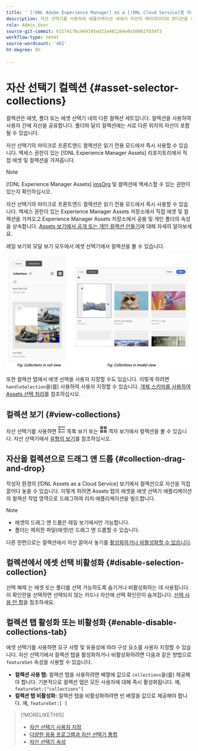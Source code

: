 ```yaml
---
title: ' [!DNL Adobe Experience Manager] as a [!DNL Cloud Service]용 자산 선택기'
description: 자산 선택기를 사용하여 애플리케이션 내에서 자산의 메타데이터와 렌디션을 검색하고 찾을 수 있습니다.
role: Admin,User
source-git-commit: 63174176c944195ed21e481264e0a50062fd34f3
workflow-type: tm+mt
source-wordcount: '461'
ht-degree: 8%

---
```



# 자산 선택기 컬렉션 {#asset-selector-collections}

컬렉션은 에셋, 폴더 또는 에셋 선택기 내의 다른 컬렉션 세트입니다. 컬렉션을 사용하여 사용자 간에 자산을 공유합니다. 폴더와 달리 컬렉션에는 서로 다른 위치의 자산이 포함될 수 있습니다.

자산 선택기의 마이크로 프론트엔드 컬렉션은 읽기 전용 모드에서 즉시 사용할 수 있습니다. 액세스 권한이 있는 [!DNL Experience Manager Assets] 리포지토리에서 직접 에셋 및 컬렉션을 가져옵니다.

>[!NOTE]
>
>[!DNL Experience Manager Assets] [imsOrg](/help/assets/asset-selector-properties.md) 및 컬렉션에 액세스할 수 있는 권한이 있는지 확인하십시오.

자산 선택기의 마이크로 프론트엔드 컬렉션은 읽기 전용 모드에서 즉시 사용할 수 있습니다. 액세스 권한이 있는 Experience Manager Assets 저장소에서 직접 에셋 및 컬렉션을 가져오고 Experience Manager Assets 저장소에서 공용 및 개인 폴더의 속성을 상속합니다. [Assets 보기에서 공개 또는 개인 컬렉션 만들기](/help/assets/manage-collections-assets-view.md#create-collection)에 대해 자세히 알아보세요.

레일 보기와 모달 보기 모두에서 에셋 선택기에서 컬렉션을 볼 수 있습니다.

![레일 보기의 컬렉션](assets/collections-rail-modal-view.png)

<!--
Additionally, you can [customize](/help/assets/asset-selector-customization.md) the `featureSet` property to enable or disable collections in Asset Selector. See [enable or disable Collections tab](#enable-disable-collections-tab).-->

또한 컬렉션 탭에서 에셋 선택을 사용자 지정할 수도 있습니다. 이렇게 하려면 `handleSelection`을(를) 사용하여 사용자 지정할 수 있습니다. [개체 스키마를 사용하여 Assets 선택 처리](/help/assets/asset-selector-customization.md#handling-selection)를 참조하십시오.

## 컬렉션 보기 {#view-collections}

자산 선택기를 사용하면 ![목록 보기](assets/do-not-localize/list-view.png) 목록 보기 또는 ![격자 보기](assets/do-not-localize/grid-view.png) 격자 보기에서 컬렉션을 볼 수 있습니다. 자산 선택기에서 [유형의 보기](overview-asset-selector.md#types-of-view)를 참조하십시오.

## 자산을 컬렉션으로 드래그 앤 드롭 {#collection-drag-and-drop}

작성자 환경의 [!DNL Assets as a Cloud Service] 보기에서 컬렉션으로 자산을 직접 끌어다 놓을 수 있습니다. 이렇게 하려면 Assets 탭의 에셋을 에셋 선택기 애플리케이션의 컬렉션 작업 영역으로 드래그하여 리치 애플리케이션을 빌드합니다.

>[!NOTE]
>
>* 에셋의 드래그 앤 드롭은 레일 보기에서만 가능합니다.
>* 폴더는 제외한 파일(에셋)만 드래그 앤 드롭할 수 있습니다.

다른 한편으로는 컬렉션에서 자산 끌어서 놓기를 [활성화하거나 비활성화할 수 있습니다](asset-selector-customization.md#enable-disable-drag-and-drop).

## 컬렉션에서 에셋 선택 비활성화 {#disable-selection-collection}

선택 해제 는 에셋 또는 폴더를 선택 가능하도록 숨기거나 비활성화하는 데 사용됩니다. 이 확인란을 선택하면 선택되지 않는 카드나 자산에 선택 확인란이 숨겨집니다. [선택 사용 안 함](/help/assets/asset-selector-customization.md#disable-selection)을 참조하세요.

## 컬렉션 탭 활성화 또는 비활성화 {#enable-disable-collections-tab}

에셋 선택기를 사용하면 요구 사항 및 유용성에 따라 구성 요소를 사용자 지정할 수 있습니다. 자산 선택기에서 컬렉션 탭을 활성화하거나 비활성화하려면 다음과 같은 방법으로 `featureSet` 속성을 사용할 수 있습니다.

* **컬렉션 사용 탭:** 컬렉션 탭을 사용하려면 배열에 값으로 `collections`을(를) 제공해야 합니다. 기본적으로 컬렉션 탭은 모든 사용자에 대해 즉시 활성화됩니다. 예, `featureSet:["collections"]`
* **컬렉션 탭 비활성화:** 컬렉션 탭을 비활성화하려면 빈 배열을 값으로 제공해야 합니다. 예, `featureSet:[ ]`

>[!MORELIKETHIS]
>
>* [자산 선택기 사용자 지정](/help/assets/asset-selector-customization.md)
>* [다양한 응용 프로그램과 자산 선택기 통합](/help/assets/integrate-asset-selector.md)
>* [자산 선택기 속성](/help/assets/asset-selector-properties.md)

